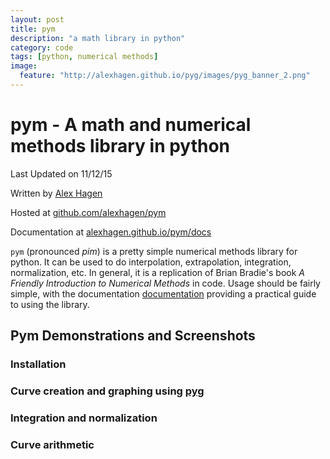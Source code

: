 ```yaml
---
layout: post
title: pym
description: "a math library in python"
category: code
tags: [python, numerical methods]
image:
  feature: "http://alexhagen.github.io/pyg/images/pyg_banner_2.png"
---
```


# pym - A math and numerical methods library in python

Last Updated on 11/12/15

Written by [Alex Hagen](http://alexhagen.github.io)

Hosted at [github.com/alexhagen/pym](http://github.com/alexhagen/pym)

Documentation at [alexhagen.github.io/pym/docs](docs/)

`pym` (pronounced <i>pim</i>) is a pretty simple numerical methods library for
python.  It can be used to do interpolation, extrapolation, integration,
normalization, etc.  In general, it is a replication of Brian Bradie's book
*A Friendly Introduction to Numerical Methods* in code.  Usage should be fairly
simple, with the documentation [documentation](docs/) providing a practical
guide to using the library.

## Pym Demonstrations and Screenshots

### Installation

### Curve creation and graphing using [pyg](../pyg/)

### Integration and normalization

### Curve arithmetic

